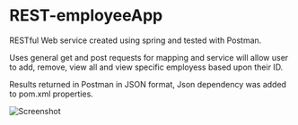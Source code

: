 # REST-employeeApp

RESTful Web service created using spring and tested with Postman.  

Uses general get and post requests for mapping and service will allow user
to add, remove, view all and view specific employess based upon their ID.

Results returned in Postman in JSON format, Json dependency was added to pom.xml properties.

![Screenshot](REST_1.png)


